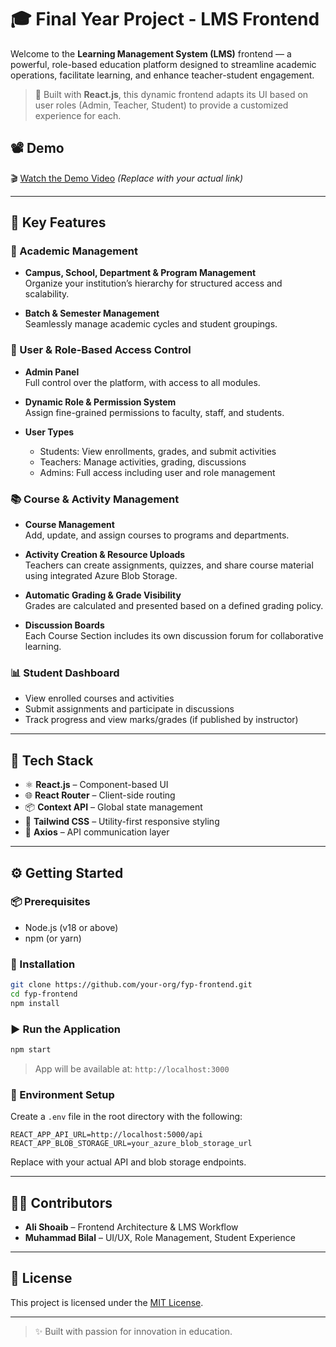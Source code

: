 # 🎓 Final Year Project - LMS Frontend

Welcome to the **Learning Management System (LMS)** frontend — a powerful, role-based education platform designed to streamline academic operations, facilitate learning, and enhance teacher-student engagement.

> 🚀 Built with **React.js**, this dynamic frontend adapts its UI based on user roles (Admin, Teacher, Student) to provide a customized experience for each.

## 📽️ Demo

🎬 [Watch the Demo Video](#) *(Replace with your actual link)*

---

## 🌟 Key Features

### 🏫 Academic Management
- **Campus, School, Department & Program Management**  
  Organize your institution’s hierarchy for structured access and scalability.

- **Batch & Semester Management**  
  Seamlessly manage academic cycles and student groupings.

### 👥 User & Role-Based Access Control
- **Admin Panel**  
  Full control over the platform, with access to all modules.

- **Dynamic Role & Permission System**  
  Assign fine-grained permissions to faculty, staff, and students.

- **User Types**
  - Students: View enrollments, grades, and submit activities  
  - Teachers: Manage activities, grading, discussions  
  - Admins: Full access including user and role management

### 📚 Course & Activity Management
- **Course Management**  
  Add, update, and assign courses to programs and departments.

- **Activity Creation & Resource Uploads**  
  Teachers can create assignments, quizzes, and share course material using integrated Azure Blob Storage.

- **Automatic Grading & Grade Visibility**  
  Grades are calculated and presented based on a defined grading policy.

- **Discussion Boards**  
  Each Course Section includes its own discussion forum for collaborative learning.

### 📊 Student Dashboard
- View enrolled courses and activities
- Submit assignments and participate in discussions
- Track progress and view marks/grades (if published by instructor)

---

## 🧰 Tech Stack

- ⚛️ **React.js** – Component-based UI
- 🌐 **React Router** – Client-side routing
- 📦 **Context API** – Global state management
- 🎨 **Tailwind CSS** – Utility-first responsive styling
- 🔌 **Axios** – API communication layer

---

## ⚙️ Getting Started

### 📦 Prerequisites

- Node.js (v18 or above)
- npm (or yarn)

### 🔧 Installation

```bash
git clone https://github.com/your-org/fyp-frontend.git
cd fyp-frontend
npm install
````

### ▶️ Run the Application

```bash
npm start
```

> App will be available at: `http://localhost:3000`

### 🔐 Environment Setup

Create a `.env` file in the root directory with the following:

```env
REACT_APP_API_URL=http://localhost:5000/api
REACT_APP_BLOB_STORAGE_URL=your_azure_blob_storage_url
```

Replace with your actual API and blob storage endpoints.

---

## 👨‍💻 Contributors

* **Ali Shoaib** – Frontend Architecture & LMS Workflow
* **Muhammad Bilal** – UI/UX, Role Management, Student Experience

---

## 📄 License

This project is licensed under the [MIT License](LICENSE).

---

> ✨ Built with passion for innovation in education.

